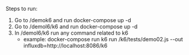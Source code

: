 Steps to run:

1. Go to /demok6 and run docker-compose up -d
2. Go to /demol6/k6 and run docker-compose up -d
3. In /demol6/k6 run any command related to k6
   - example: docker-compose run k6 run /k6/tests/demo02.js --out influxdb=http://localhost:8086/k6
